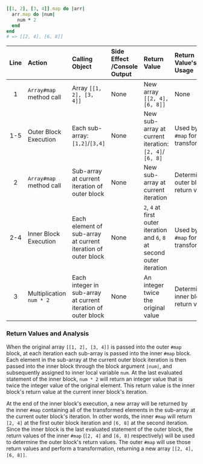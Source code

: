 ```ruby
[[1, 2], [3, 4]].map do |arr|
  arr.map do |num|
    num * 2
  end
end
# => [[2, 4], [6, 8]]
```

| **Line** | **Action**               | **Calling Object**                                            | **Side Effect /Console Output** | **Return Value**                                                         | **Return Value's Usage**                |
| :---:    | :---------               | :---------                                                    | :-----------------              | :------------------                                                      | :-----------------------                |
| 1        | `Array#map` method call  | Array `[[1, 2], [3, 4]]`                                      | None                            | New array `[[2, 4], [6, 8]]`                                             | None                                    |
| 1-5      | Outer Block Execution    | Each sub-array: `[1,2]`/`[3,4]`                               | None                            | New sub-array at current iteration: `[2, 4]`/ `[6, 8]`                   | Used by outer `#map` for transformation |
| 2        | `Array#map` method call  | Sub-array at current iteration of outer block                 | None                            | New sub-array at current iteration                                       | Determine outer block's return value    |
| 2-4      | Inner Block Execution    | Each element of sub-array at current iteration of outer block | None                            | `2`, `4` at first outer iteration and `6`, `8` at second outer iteration | Used by inner `#map` for transformation |
| 3        | Multiplication `num * 2` | Each integer in sub-array at current iteration of outer block | None                            | An integer twice the original value                                      | Determine inner block's return value    |


### Return Values and Analysis
When the original array `[[1, 2], [3, 4]]` is passed into the outer `#map` block, at each iteration each sub-array is passed into the inner `#map` block.
Each element in the sub-array at the current outer block iteration is then passed into the inner block through the block argument `|num|`,
and subsequently assigned to inner local variable `num`.
At the last evaluated statement of the inner block, `num * 2` will return an integer value that is twice the integer value of the original element.
This return value is the inner block's return value at the current inner block's iteration.

At the end of the inner block's execution, a new array will be returned by the inner `#map` containing all of the transformed elements in the sub-array at the current outer block's iteration.
In other words, the inner `#map` will return `[2, 4]` at the first outer block iteration and `[6, 8]` at the second iteration.
Since the inner block is the last evaluated statement of the outer block,
the return values of the inner `#map` (`[2, 4]` and `[6, 8]` respectively) will be used to determine the outer block's return values.
The outer `#map` will use those return values and perform a transformation, returning a new array `[[2, 4], [6, 8]]`.


